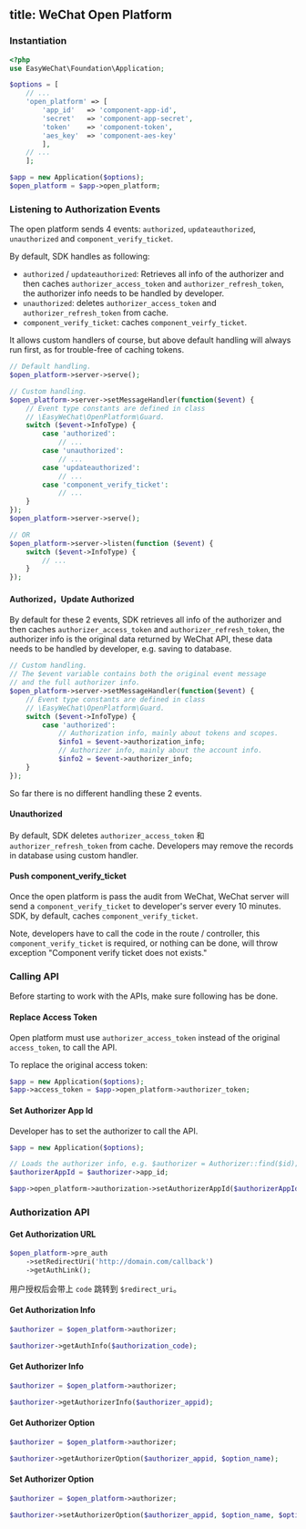 title: WeChat Open Platform
---

### Instantiation

```php
<?php
use EasyWeChat\Foundation\Application;

$options = [
    // ...
    'open_platform' => [
        'app_id'   => 'component-app-id',
        'secret'   => 'component-app-secret',
        'token'    => 'component-token',
        'aes_key'  => 'component-aes-key'
        ],
    // ...
    ];

$app = new Application($options);
$open_platform = $app->open_platform;
```

### Listening to Authorization Events

The open platform sends 4 events: `authorized`, `updateauthorized`, `unauthorized` and `component_verify_ticket`.

By default, SDK handles as following:

- `authorized` / `updateauthorized`: Retrieves all info of the authorizer and then caches  `authorizer_access_token` and `authorizer_refresh_token`, the authorizer info needs to be handled by developer.
- `unauthorized`: deletes `authorizer_access_token` and `authorizer_refresh_token` from cache.
- `component_verify_ticket`: caches `component_veirfy_ticket`.

It allows custom handlers of course, but above default handling will always run first, as for trouble-free of caching tokens.

```php
// Default handling.
$open_platform->server->serve();

// Custom handling.
$open_platform->server->setMessageHandler(function($event) {
    // Event type constants are defined in class
    // \EasyWeChat\OpenPlatform\Guard.
    switch ($event->InfoType) {
        case 'authorized':
            // ...
        case 'unauthorized':
            // ...
        case 'updateauthorized':
            // ...
        case 'component_verify_ticket':
            // ...
    }
});
$open_platform->server->serve();

// OR
$open_platform->server->listen(function ($event) {
    switch ($event->InfoType) {
        // ...
    }
});
```

#### Authorized，Update Authorized

By default for these 2 events, SDK retrieves all info of the authorizer and then caches  `authorizer_access_token` and `authorizer_refresh_token`, the authorizer info is the original data returned by WeChat API, these data needs to be handled by developer, e.g. saving to database.

```php
// Custom handling.
// The $event variable contains both the original event message
// and the full authorizer info.
$open_platform->server->setMessageHandler(function($event) {
    // Event type constants are defined in class
    // \EasyWeChat\OpenPlatform\Guard.
    switch ($event->InfoType) {
        case 'authorized':
            // Authorization info, mainly about tokens and scopes.
            $info1 = $event->authorization_info;
            // Authorizer info, mainly about the account info.
            $info2 = $event->authorizer_info;
    }
});
```

So far there is no different handling these 2 events.

#### Unauthorized

By default, SDK deletes `authorizer_access_token` 和 `authorizer_refresh_token` from cache. Developers may remove the records in database using custom handler.

#### Push component_verify_ticket

Once the open platform is pass the audit from WeChat, WeChat server will send a `component_verify_ticket` to developer's server every 10 minutes. SDK, by default, caches `component_verify_ticket`.

Note, developers have to call the code in the route / controller, this `component_verify_ticket` is required, or nothing can be done, will throw exception "Component verify ticket does not exists."

### Calling API

Before starting to work with the APIs, make sure following has be done.

#### Replace Access Token

Open platform must use `authorizer_access_token` instead of the original `access_token`, to call the API.

To replace the original access token:

```php
$app = new Application($options);
$app->access_token = $app->open_platform->authorizer_token;
```

#### Set Authorizer App Id

Developer has to set the authorizer to call the API.

```php
$app = new Application($options);

// Loads the authorizer info, e.g. $authorizer = Authorizer::find($id);
$authorizerAppId = $authorizer->app_id;

$app->open_platform->authorization->setAuthorizerAppId($authorizerAppId);
```

### Authorization API

#### Get Authorization URL

```php
$open_platform->pre_auth
    ->setRedirectUri('http://domain.com/callback')
    ->getAuthLink();
```

用户授权后会带上 `code` 跳转到 `$redirect_uri`。

#### Get Authorization Info

```php
$authorizer = $open_platform->authorizer;

$authorizer->getAuthInfo($authorization_code);
```

#### Get Authorizer Info

```php
$authorizer = $open_platform->authorizer;

$authorizer->getAuthorizerInfo($authorizer_appid);
```

#### Get Authorizer Option

```php
$authorizer = $open_platform->authorizer;

$authorizer->getAuthorizerOption($authorizer_appid, $option_name);
```

#### Set Authorizer Option

```php
$authorizer = $open_platform->authorizer;

$authorizer->setAuthorizerOption($authorizer_appid, $option_name, $option_value);
```
